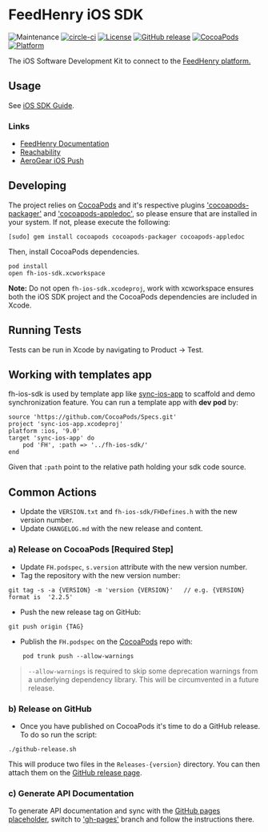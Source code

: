 # FeedHenry iOS SDK


![Maintenance](https://img.shields.io/maintenance/yes/2017.svg)
[![circle-ci](https://img.shields.io/circleci/project/github/feedhenry/fh-ios-sdk/master.svg)](https://circleci.com/gh/feedhenry/fh-ios-sdk)
[![License](https://img.shields.io/badge/-Apache%202.0-blue.svg)](https://opensource.org/s/Apache-2.0)
[![GitHub release](https://img.shields.io/github/release/feedhenry/fh-ios-sdk.svg)](https://github.com/feedhenry/fh-ios-sdk/releases)
[![CocoaPods](https://img.shields.io/cocoapods/v/FH.svg)](https://cocoapods.org/pods/FH)
[![Platform](https://img.shields.io/cocoapods/p/FH.svg)](https://cocoapods.org/pods/FH)

The iOS Software Development Kit to connect to the [FeedHenry platform.](http://www.feedhenry.com)

## Usage

See [iOS SDK Guide](http://docs.feedhenry.com/v2/sdk_ios.html).

### Links
* [FeedHenry Documentation](http://docs.feedhenry.com)
* [Reachability](https://github.com/tonymillion/Reachability)
* [AeroGear iOS Push](https://github.com/aerogear/aerogear-ios-push)


## Developing

The project relies on [CocoaPods](http://cocoapods.org) and it's respective plugins  ['cocoapods-packager'](https://github.com/CocoaPods/cocoapods-packager) and ['cocoapods-appledoc'](https://github.com/CocoaPods/cocoapods-appledoc), so please ensure that are installed in your system. If not, please execute the following:

```
[sudo] gem install cocoapods cocoapods-packager cocoapods-appledoc
```
Then, install CocoaPods dependencies.  
```
pod install
open fh-ios-sdk.xcworkspace
```
**Note:** Do not open `fh-ios-sdk.xcodeproj`, work with xcworkspace ensures both the iOS SDK project and the CocoaPods dependencies are included in Xcode.

## Running Tests
Tests can be run in Xcode by navigating to Product -> Test.

## Working with templates app

fh-ios-sdk is used by template app like [sync-ios-app]() to scaffold and demo synchronization feature. You can run a template app with **dev pod** by:

```
source 'https://github.com/CocoaPods/Specs.git'
project 'sync-ios-app.xcodeproj'
platform :ios, '9.0'
target 'sync-ios-app' do
    pod 'FH', :path => '../fh-ios-sdk/'
end
```
Given that `:path` point to the relative path holding your sdk code source.

## Common Actions

* Update the `VERSION.txt` and `fh-ios-sdk/FHDefines.h` with the new version number.
* Update `CHANGELOG.md` with the new release and content.

### a) Release on CocoaPods  [Required Step]
* Update `FH.podspec`, `s.version` attribute with the new version number.
* Tag the repository with the new version number:

```
git tag -s -a {VERSION} -m 'version {VERSION}'   // e.g. {VERSION} format is  '2.2.5'
```

* Push the new release tag on GitHub:

```
git push origin {TAG}
```

* Publish the `FH.podspec` on the [CocoaPods](http://cocoapods.org) repo with:

```
 	pod trunk push --allow-warnings
```

>	`--allow-warnings` is required to skip some deprecation warnings from a underlying dependency library. This will be circumvented in a future release.

### b) Release on GitHub
* Once you have published on CocoaPods it's time to do a GitHub release. To do so run the script:

```
./github-release.sh
```

This will produce two files in the `Releases-{version}` directory.  You can then attach them on the [GitHub release page](https://help.github.com/articles/creating-releases/).

### c) Generate API Documentation

To generate API documentation and sync with the [GitHub pages placeholder](http://feedhenry.github.io/fh-ios-sdk/FH/docset/Contents/Resources/Documents/index.html), switch to ['gh-pages'](https://github.com/feedhenry/fh-ios-sdk/tree/gh-pages) branch and follow the instructions there.
